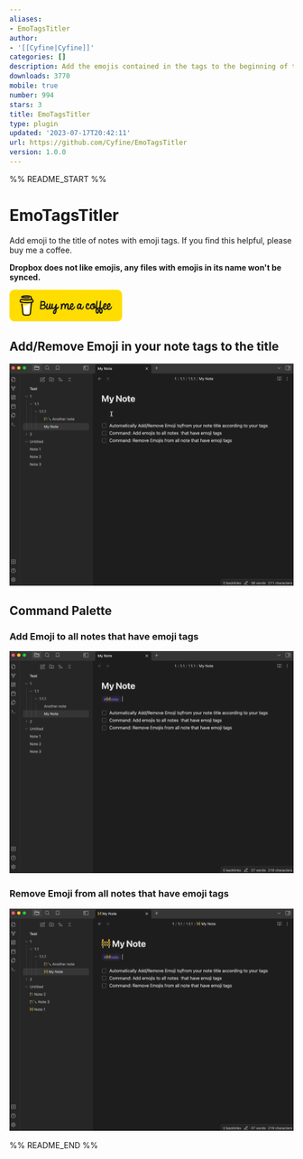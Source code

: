 ```yaml
---
aliases:
- EmoTagsTitler
author:
- '[[Cyfine|Cyfine]]'
categories: []
description: Add the emojis contained in the tags to the beginning of the note title.
downloads: 3770
mobile: true
number: 994
stars: 3
title: EmoTagsTitler
type: plugin
updated: '2023-07-17T20:42:11'
url: https://github.com/Cyfine/EmoTagsTitler
version: 1.0.0
---
```


%% README_START %%

# EmoTagsTitler 
Add emoji to the title of notes with emoji tags. 
If you find this helpful, please buy me a coffee.

**Dropbox does not like emojis, any files with emojis in 
its name won't be synced.** 

<a href="https://www.buymeacoffee.com/cyfine">
<img src="https://raw.githubusercontent.com/Cyfine/EmoTagsTitler/HEAD/bmc-button.png" alt="Image description" width="200">
</a>


## Add/Remove Emoji in your note tags to the title 
![add/remove](https://raw.githubusercontent.com/Cyfine/EmoTagsTitler/HEAD/addoremove.gif)

## Command Palette
### Add Emoji to all notes that have emoji tags 
![cmdadd](https://raw.githubusercontent.com/Cyfine/EmoTagsTitler/HEAD/cmdadd.gif)
### Remove Emoji from all notes that have emoji tags
![cmdremove](https://raw.githubusercontent.com/Cyfine/EmoTagsTitler/HEAD/cmdremove.gif)




%% README_END %%